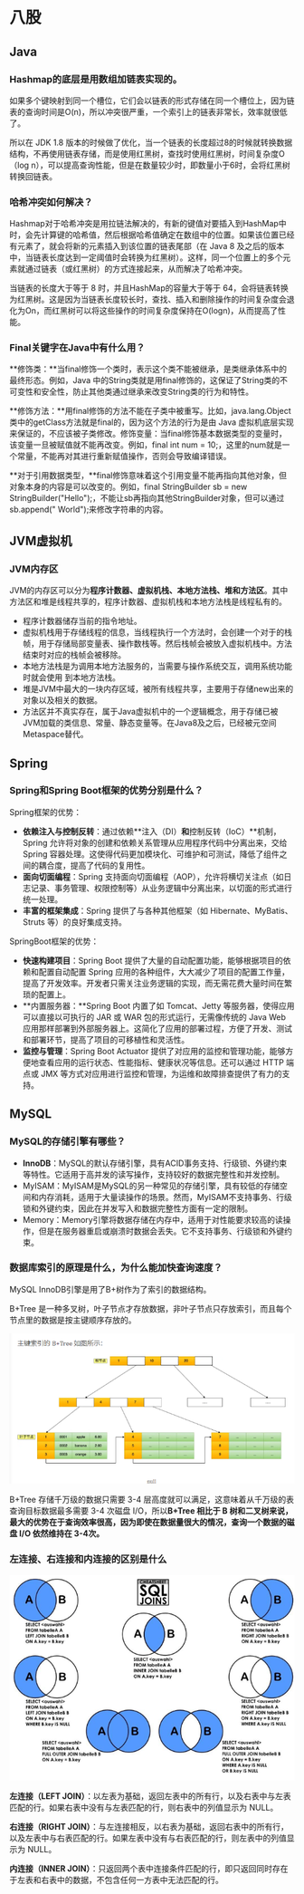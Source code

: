 # 八股

## Java

### Hashmap的底层是用数组加链表实现的。

如果多个键映射到同一个槽位，它们会以链表的形式存储在同一个槽位上，因为链表的查询时间是O(n)，所以冲突很严重，一个索引上的链表非常长，效率就很低了。

所以在 JDK 1.8 版本的时候做了优化，当一个链表的长度超过8的时候就转换数据结构，不再使用链表存储，而是使用红黑树，查找时使用红黑树，时间复杂度O（log n），可以提高查询性能，但是在数量较少时，即数量小于6时，会将红黑树转换回链表。

### 哈希冲突如何解决？

Hashmap对于哈希冲突是用拉链法解决的，有新的键值对要插入到HashMap中时，会先计算键的哈希值，然后根据哈希值确定在数组中的位置。如果该位置已经有元素了，就会将新的元素插入到该位置的链表尾部（在 Java 8 及之后的版本中，当链表长度达到一定阈值时会转换为红黑树）。这样，同一个位置上的多个元素就通过链表（或红黑树）的方式连接起来，从而解决了哈希冲突。

当链表的长度大于等于 8 时，并且HashMap的容量大于等于 64，会将链表转换为红黑树。这是因为当链表长度较长时，查找、插入和删除操作的时间复杂度会退化为On，而红黑树可以将这些操作的时间复杂度保持在O(logn)，从而提高了性能。

### Final关键字在Java中有什么用？

**修饰类：**当final修饰一个类时，表示这个类不能被继承，是类继承体系中的最终形态。例如，Java 中的String类就是用final修饰的，这保证了String类的不可变性和安全性，防止其他类通过继承来改变String类的行为和特性。

**修饰方法：**用final修饰的方法不能在子类中被重写。比如，java.lang.Object类中的getClass方法就是final的，因为这个方法的行为是由 Java 虚拟机底层实现来保证的，不应该被子类修改。修饰变量：当final修饰基本数据类型的变量时，该变量一旦被赋值就不能再改变。例如，final int num = 10;，这里的num就是一个常量，不能再对其进行重新赋值操作，否则会导致编译错误。

**对于引用数据类型，**final修饰意味着这个引用变量不能再指向其他对象，但对象本身的内容是可以改变的。例如，final StringBuilder sb = new StringBuilder("Hello");，不能让sb再指向其他StringBuilder对象，但可以通过sb.append(" World");来修改字符串的内容。

## JVM虚拟机

### JVM内存区

JVM的内存区可以分为**程序计数器、虚拟机栈、本地方法栈、堆和方法区**。其中方法区和堆是线程共享的，程序计数器、虚拟机栈和本地方法栈是线程私有的。

* 程序计数器储存当前的指令地址。
* 虚拟机栈用于存储线程的信息，当线程执行一个方法时，会创建一个对于的栈帧，用于存储局部变量表、操作数栈等。然后栈帧会被放入虚拟机栈中。方法结束时对应的栈帧会被移除。
* 本地方法栈是为调用本地方法服务的，当需要与操作系统交互，调用系统功能时就会使用 到本地方法栈。
* 堆是JVM中最大的一块内存区域，被所有线程共享，主要用于存储new出来的对象以及相关的数据。
* 方法区并不真实存在，属于Java虚拟机中的一个逻辑概念，用于存储已被JVM加载的类信息、常量、静态变量等。在Java8及之后，已经被元空间Metaspace替代。

## Spring

### Spring和Spring Boot框架的优势分别是什么？

Spring框架的优势：

* **依赖注入与控制反转**：通过依赖**注入（DI）**和**控制反转（IoC）**机制，Spring 允许将对象的创建和依赖关系管理从应用程序代码中分离出来，交给 Spring 容器处理。这使得代码更加模块化、可维护和可测试，降低了组件之间的耦合度，提高了代码的复用性。
* **面向切面编程**：Spring 支持面向切面编程（AOP），允许将横切关注点（如日志记录、事务管理、权限控制等）从业务逻辑中分离出来，以切面的形式进行统一处理。
* **丰富的框架集成**：Spring 提供了与各种其他框架（如 Hibernate、MyBatis、Struts 等）的良好集成支持。

SpringBoot框架的优势：

* **快速构建项目**：Spring Boot 提供了大量的自动配置功能，能够根据项目的依赖和配置自动配置 Spring 应用的各种组件，大大减少了项目的配置工作量，提高了开发效率。开发者只需关注业务逻辑的实现，而无需花费大量时间在繁琐的配置上。
* **内置服务器：**Spring Boot 内置了如 Tomcat、Jetty 等服务器，使得应用可以直接以可执行的 JAR 或 WAR 包的形式运行，无需像传统的 Java Web 应用那样部署到外部服务器上。这简化了应用的部署过程，方便了开发、测试和部署环节，提高了项目的可移植性和灵活性。
* **监控与管理**：Spring Boot Actuator 提供了对应用的监控和管理功能，能够方便地查看应用的运行状态、性能指标、健康状况等信息。还可以通过 HTTP 端点或 JMX 等方式对应用进行监控和管理，为运维和故障排查提供了有力的支持。



## MySQL

### MySQL的存储引擎有哪些？

* **InnoDB**：MySQL的默认存储引擎，具有ACID事务支持、行级锁、外键约束等特性。它适用于高并发的读写操作，支持较好的数据完整性和并发控制。
* MyISAM：MyISAM是MySQL的另一种常见的存储引擎，具有较低的存储空间和内存消耗，适用于大量读操作的场景。然而，MyISAM不支持事务、行级锁和外键约束，因此在并发写入和数据完整性方面有一定的限制。
* Memory：Memory引擎将数据存储在内存中，适用于对性能要求较高的读操作，但是在服务器重启或崩溃时数据会丢失。它不支持事务、行级锁和外键约束。

### 数据库索引的原理是什么，为什么能加快查询速度？

MySQL InnoDB引擎是用了B+树作为了索引的数据结构。

B+Tree 是一种多叉树，叶子节点才存放数据，非叶子节点只存放索引，而且每个节点里的数据是按主键顺序存放的。

![image-20250306165420916](./assets/image-20250306165420916.png)

B+Tree 存储千万级的数据只需要 3-4 层高度就可以满足，这意味着从千万级的表查询目标数据最多需要 3-4 次磁盘 I/O，所以**B+Tree 相比于 B 树和二叉树来说，最大的优势在于查询效率很高，因为即使在数据量很大的情况，查询一个数据的磁盘 I/O 依然维持在 3-4次。**



### 左连接、右连接和内连接的区别是什么

![image-20250306165649778](./assets/image-20250306165649778.png)

**左连接（LEFT JOIN）**：以左表为基础，返回左表中的所有行，以及右表中与左表匹配的行。如果右表中没有与左表匹配的行，则右表中的列值显示为 NULL。

**右连接（RIGHT JOIN）**：与左连接相反，以右表为基础，返回右表中的所有行，以及左表中与右表匹配的行。如果左表中没有与右表匹配的行，则左表中的列值显示为 NULL。

**内连接（INNER JOIN）**：只返回两个表中连接条件匹配的行，即只返回同时存在于左表和右表中的数据，不包含任何一方表中无法匹配的行。
